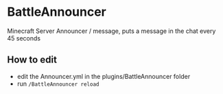 # BattleAnnouncer
Minecraft Server Announcer / message, puts a message in the chat every 45 seconds 

## How to edit
* edit the Announcer.yml in the plugins/BattleAnnouncer folder
* run `/BattleAnnouncer reload` 
